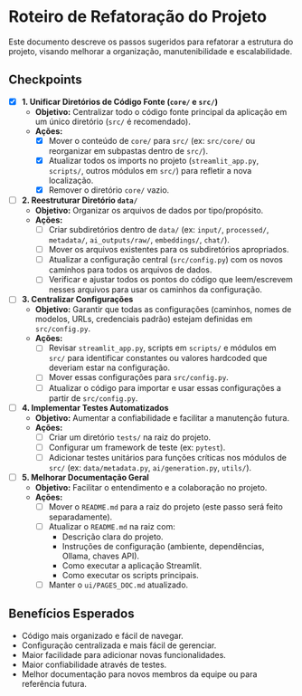 # Roteiro de Refatoração do Projeto

Este documento descreve os passos sugeridos para refatorar a estrutura do projeto, visando melhorar a organização, manutenibilidade e escalabilidade.

## Checkpoints

- [X] **1. Unificar Diretórios de Código Fonte (`core/` e `src/`)**
    - **Objetivo:** Centralizar todo o código fonte principal da aplicação em um único diretório (`src/` é recomendado).
    - **Ações:**
        - [X] Mover o conteúdo de `core/` para `src/` (ex: `src/core/` ou reorganizar em subpastas dentro de `src/`).
        - [X] Atualizar todos os imports no projeto (`streamlit_app.py`, `scripts/`, outros módulos em `src/`) para refletir a nova localização.
        - [X] Remover o diretório `core/` vazio.

- [ ] **2. Reestruturar Diretório `data/`**
    - **Objetivo:** Organizar os arquivos de dados por tipo/propósito.
    - **Ações:**
        - [ ] Criar subdiretórios dentro de `data/` (ex: `input/`, `processed/`, `metadata/`, `ai_outputs/raw/`, `embeddings/`, `chat/`).
        - [ ] Mover os arquivos existentes para os subdiretórios apropriados.
        - [ ] Atualizar a configuração central (`src/config.py`) com os novos caminhos para todos os arquivos de dados.
        - [ ] Verificar e ajustar todos os pontos do código que leem/escrevem nesses arquivos para usar os caminhos da configuração.

- [ ] **3. Centralizar Configurações**
    - **Objetivo:** Garantir que todas as configurações (caminhos, nomes de modelos, URLs, credenciais padrão) estejam definidas em `src/config.py`.
    - **Ações:**
        - [ ] Revisar `streamlit_app.py`, scripts em `scripts/` e módulos em `src/` para identificar constantes ou valores hardcoded que deveriam estar na configuração.
        - [ ] Mover essas configurações para `src/config.py`.
        - [ ] Atualizar o código para importar e usar essas configurações a partir de `src/config.py`.

- [ ] **4. Implementar Testes Automatizados**
    - **Objetivo:** Aumentar a confiabilidade e facilitar a manutenção futura.
    - **Ações:**
        - [ ] Criar um diretório `tests/` na raiz do projeto.
        - [ ] Configurar um framework de teste (ex: `pytest`).
        - [ ] Adicionar testes unitários para funções críticas nos módulos de `src/` (ex: `data/metadata.py`, `ai/generation.py`, `utils/`).

- [ ] **5. Melhorar Documentação Geral**
    - **Objetivo:** Facilitar o entendimento e a colaboração no projeto.
    - **Ações:**
        - [ ] Mover o `README.md` para a raiz do projeto (este passo será feito separadamente).
        - [ ] Atualizar o `README.md` na raiz com:
            - Descrição clara do projeto.
            - Instruções de configuração (ambiente, dependências, Ollama, chaves API).
            - Como executar a aplicação Streamlit.
            - Como executar os scripts principais.
        - [ ] Manter o `ui/PAGES_DOC.md` atualizado.

## Benefícios Esperados

*   Código mais organizado e fácil de navegar.
*   Configuração centralizada e mais fácil de gerenciar.
*   Maior facilidade para adicionar novas funcionalidades.
*   Maior confiabilidade através de testes.
*   Melhor documentação para novos membros da equipe ou para referência futura. 